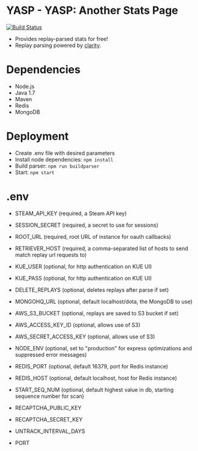 YASP - YASP: Another Stats Page
====
[![Build Status](https://travis-ci.org/yasp-dota/yasp.svg)](https://travis-ci.org/yasp-dota/yasp)  

* Provides replay-parsed stats for free!  
* Replay parsing powered by [clarity](https://github.com/skadistats/clarity).  

Dependencies
====
* Node.js
* Java 1.7
* Maven
* Redis
* MongoDB

Deployment
====
* Create .env file with desired parameters
* Install node dependencies: `npm install`
* Build parser: `npm run buildparser`
* Start: `npm start`

.env
====
* STEAM_API_KEY (required, a Steam API key)
* SESSION_SECRET (required, a secret to use for sessions)
* ROOT_URL (required, root URL of instance for oauth callbacks)
* RETRIEVER_HOST (required, a comma-separated list of hosts to send match replay url requests to)

* KUE_USER (optional, for http authentication on KUE UI)
* KUE_PASS (optional, for http authentication on KUE UI)
* DELETE_REPLAYS (optional, deletes replays after parse if set)
* MONGOHQ_URL (optional, default localhost/dota, the MongoDB to use)
* AWS_S3_BUCKET (optional, replays are saved to S3 bucket if set)
* AWS_ACCESS_KEY_ID (optional, allows use of S3)
* AWS_SECRET_ACCESS_KEY (optional, allows use of S3)
* NODE_ENV (optional, set to "production" for express optimizations and suppressed error messages)
* REDIS_PORT (optional, default 16379, port for Redis instance)
* REDIS_HOST (optional, default localhost, host for Redis instance)
* START_SEQ_NUM (optional, default highest value in db, starting sequence number for scan)
* RECAPTCHA_PUBLIC_KEY
* RECAPTCHA_SECRET_KEY
* UNTRACK_INTERVAL_DAYS
* PORT
